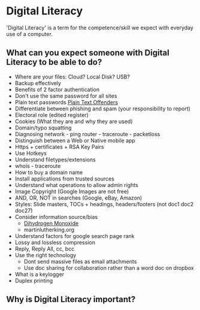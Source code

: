 Digital Literacy
================

'Digital Literacy' is a term for the competence/skill we expect with everyday use of a computer.


## What can you expect someone with Digital Literacy to be able to do?
* Where are your files: Cloud? Local Disk? USB?
* Backup effectively
* Benefits of 2 factor authentication
* Don't use the same password for all sites
* Plain text passwords [Plain Text Offenders](http://plaintextoffenders.com/)
* Differentiate between phishing and spam (your responsibility to report)
* Electoral role (edited register)
* Cookies (What they are and why they are used)
* Domain/typo squatting
* Diagnosing network - ping router - traceroute - packetloss
* Distinguish between a Web or Native mobile app
* Https + certificates + RSA Key Pairs
* Use Hotkeys
* Understand filetypes/extensions
* whois - traceroute
* How to buy a domain name
* Install applications from trusted sources
* Understand what operations to allow admin rights
* Image Copyright (Google Images are not free)
* AND, OR, NOT in searches (Google, eBay, Amazon)
* Styles: Slide masters, TOCs + headings, headers/footers (not doc1 doc2 doc27)
* Consider information source/bias
    * [Dihydrogen Monoxide](http://www.dhmo.org/facts.html)
    * martinlutherking.org
* Understand factors for google search page rank
* Lossy and lossless compression
* Reply, Reply All, cc, bcc
* Use the right technology
    * Dont send massive files as email attachments
    * Use doc sharing for collaboration rather than a word doc on dropbox
* What is a keylogger
* Duplex printing


## Why is Digital Literacy important?
